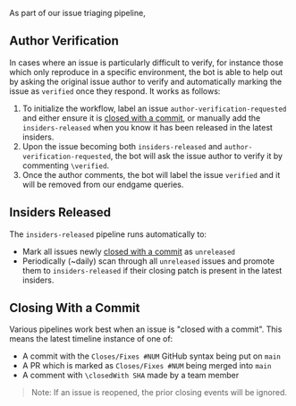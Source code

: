 As part of our issue triaging pipeline, 


## Author Verification

In cases where an issue is particularly difficult to verify, for instance those which only reproduce in a specific environment, the bot is able to help out by asking the original issue author to verify and automatically marking the issue as `verified` once they respond. It works as follows:

1. To initialize the workflow, label an issue `author-verification-requested` and either ensure it is [closed with a commit](#closing-with-a-commit), or manually add the `insiders-released` when you know it has been released in the latest insiders. 
2. Upon the issue becoming both `insiders-released` and `author-verification-requested`, the bot will ask the issue author to verify it by commenting `\verified`. 
3. Once the author comments, the bot will label the issue `verified` and it will be removed from our endgame queries.



## Insiders Released

The `insiders-released` pipeline runs automatically to:

- Mark all issues newly [closed with a commit](#closing-with-a-commit) as `unreleased`
- Periodically (~daily) scan through all `unreleased` issues and promote them to `insiders-released` if their closing patch is present in the latest insiders.

## Closing With a Commit

Various pipelines work best when an issue is "closed with a commit". This means the latest timeline instance of one of:
  - A commit with the `Closes/Fixes #NUM` GitHub syntax being put on `main`
  - A PR which is marked as `Closes/Fixes #NUM` being merged into `main`
  - A comment with `\closedWith SHA` made by a team member

> Note: If an issue is reopened, the prior closing events will be ignored.
